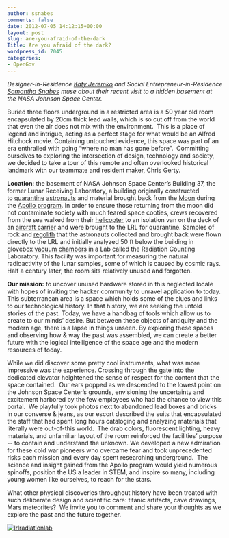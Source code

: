 ```yaml
---
author: ssnabes
comments: false
date: 2012-07-05 14:12:15+00:00
layout: post
slug: are-you-afraid-of-the-dark
Title: Are you afraid of the dark?
wordpress_id: 7045
categories:
- OpenGov
---
```


_Designer-in-Residence [Katy Jeremko](http://open.nasa.gov/blog/author/kjeremko/) and Social Entrepreneur-in-Residence [Samantha Snabes](http://open.nasa.gov/blog/author/ssnabes/) muse about their recent visit to a hidden basement at the NASA Johnson Space Center._

Buried three floors underground in a restricted area is a 50 year old room encapsulated by 20cm thick lead walls, which is so cut off from the world that even the air does not mix with the environment.  This is a place of legend and intrigue, acting as a perfect stage for what would be an Alfred Hitchock movie. Containing untouched evidence, this space was part of an era enthralled with going “where no man has gone before”.  Committing ourselves to exploring the intersection of design, technology and society, we decided to take a tour of this remote and often overlooked historical landmark with our teammate and resident maker, Chris Gerty.

**Location**: the basement of NASA Johnson Space Center’s Building 37, the former Lunar Receiving Laboratory, a building originally constructed to [quarantine](http://en.wikipedia.org/wiki/Quarantine) [astronauts](http://en.wikipedia.org/wiki/Astronauts) and material brought back from the [Moon](http://en.wikipedia.org/wiki/Moon) during the [Apollo program](http://en.wikipedia.org/wiki/Apollo_program). In order to ensure those returning from the moon did not contaminate society with much feared space cooties, crews recovered from the sea walked from their [helicopter](http://en.wikipedia.org/wiki/Helicopter) to an isolation van on the deck of an [aircraft carrier](http://en.wikipedia.org/wiki/Aircraft_carrier) and were brought to the LRL for quarantine. Samples of rock and [regolith](http://en.wikipedia.org/wiki/Regolith) that the astronauts collected and brought back were flown directly to the LRL and initially analyzed 50 ft below the building in glovebox [vacuum chambers](http://en.wikipedia.org/wiki/Vacuum_chamber) in a Lab called the Radiation Counting Laboratory. This facility was important for measuring the natural radioactivity of the lunar samples, some of which is caused by cosmic rays.  Half a century later, the room sits relatively unused and forgotten.

**Our mission:** to uncover unused hardware stored in this neglected locale with hopes of inviting the hacker community to unravel application to today. This subterranean area is a space which holds some of the clues and links to our technological history. In that history, we are seeking the untold stories of the past. Today, we have a handbag of tools which allow us to create to our minds’ desire. But between these objects of antiquity and the modern age, there is a lapse in things unseen. By exploring these spaces and observing how & way the past was assembled, we can create a better future with the logical intelligence of the space age and the modern resources of today.

While we did discover some pretty cool instruments, what was more impressive was the experience. Crossing through the gate into the dedicated elevator heightened the sense of respect for the content that the space contained.  Our ears popped as we descended to the lowest point on the Johnson Space Center’s grounds, envisioning the uncertainty and excitement harbored by the few employees who had the chance to view this portal.  We playfully took photos next to abandoned lead boxes and bricks in our converse & jeans, as our escort described the suits that encapsulated the staff that had spent long hours cataloging and analyzing materials that literally were out-of-this world.  The drab colors, fluorescent lighting, heavy materials, and unfamiliar layout of the room reinforced the facilities’ purpose -- to contain and understand the unknown. We developed a new admiration for these cold war pioneers who overcame fear and took unprecedented risks each mission and every day spent researching underground.  The science and insight gained from the Apollo program would yield numerous spinoffs, position the US a leader in STEM, and inspire so many, including young women like ourselves, to reach for the stars.

What other physical discoveries throughout history have been treated with such deliberate design and scientific care: titanic artifacts, cave drawings, Mars meteorites?  We invite you to comment and share your thoughts as we explore the past and the future together.

[![lrlradiationlab](http://open.nasa.gov/wp-content/uploads/2012/07/lrlradiationlab.jpg)](http://open.nasa.gov/wp-content/uploads/2012/07/lrlradiationlab.jpg)
